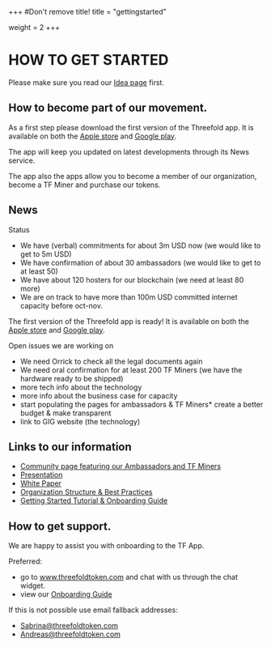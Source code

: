 +++
#Don't remove title!
title = "gettingstarted"

weight = 2
+++
# HOW TO GET STARTED

Please make sure you read our [Idea page](/) first.

## How to become part of our movement.

As a first step please download the first version of the Threefold app. It is available on both the [Apple store](http://itunes.apple.com/app/id1276543091) and [Google play](https://market.android.com/details?id=com.mobicage.rogerthat.em.be.threefold.token). 

The app will keep you updated on latest developments through its News service.

The app also the apps allow you to become a member of our organization, become a TF Miner and purchase our tokens.

## News

Status

* We have (verbal) commitments for about 3m USD now (we would like to get to 5m USD)
* We have confirmation of about 30 ambassadors (we would like to get to at least 50)
* We have about 120 hosters for our blockchain (we need at least 80 more)
* We are on track to have more than 100m USD committed internet capacity before oct-nov.

The first version of the Threefold app is ready! It is available on both the [Apple store](http://itunes.apple.com/app/id1276543091) and [Google play](https://market.android.com/details?id=com.mobicage.rogerthat.em.be.threefold.token).


Open issues we are working on

* We need Orrick to check all the legal documents again
* We need oral confirmation for at least 200 TF Miners (we have the hardware ready to be shipped)
* more tech info about the technology
* more info about the business case for capacity
* start populating the pages for ambassadors & TF Miners* create a better budget & make transparent
* link to GIG website (the technology)

## Links to our information

* [Community page featuring our Ambassadors and TF Miners](/faq/ambassador-faq/)
* [Presentation](http://tiny.cc/threefold_intro)
* [White Paper](../pdf/tf-whitepaper.pdf)
* [Organization Structure & Best Practices](https://docs.greenitglobe.com/teal.university/whatis/src/master/README.md)
* [Getting Started Tutorial & Onboarding Guide](http://tiny.cc/tf_tutorials_sponsors)

## How to get support.

We are happy to assist you with onboarding to the TF App.

Preferred:

- go to www.threefoldtoken.com and chat with us through the chat widget.
- view our [Onboarding Guide](http://tiny.cc/tf_tutorials_sponsors)

If this is not possible use email fallback addresses:

- Sabrina@threefoldtoken.com
- Andreas@threefoldtoken.com


